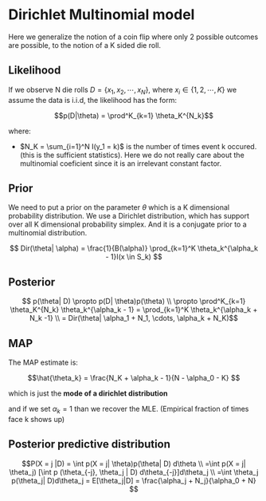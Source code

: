 # Dirichlet Multinomial model

Here we generalize the notion of a coin flip where only 2 possible outcomes are possible, to the notion of a K sided die roll.

## Likelihood
If we observe N die rolls $D = \{ x_1, x_2, \cdots, x_N\}$, where $x_i \in \{1,2, \cdots, K \}$ we assume the data is i.i.d, the likelihood has the form:

$$p(D|\theta) = \prod^K_{k=1}  \theta_K^{N_k}$$

where:
* $N_K = \sum_{i=1}^N I(y_1 = k)$ is the number of times event k occured. (this is the sufficient statistics). Here we do not really care about the multinomial coeficient since it is an irrelevant constant factor.

## Prior
We need to put a prior on the parameter $\theta$ which is a K dimensional probability distribution. We use a Dirichlet distribution, which has support over all K dimensional probability simplex. And it is a conjugate prior to a multinomial distribution.

$$ Dir(\theta| \alpha) = \frac{1}{B(\alpha)} \prod_{k=1}^K \theta_k^{\alpha_k - 1}I(x \in S_k) $$

## Posterior 

$$ p(\theta| D) \propto p(D| \theta)p(\theta) \\
\propto \prod^K_{k=1}  \theta_K^{N_k} \theta_k^{\alpha_k - 1} = \prod_{k=1}^K \theta_k^{\alpha_k + N_k -1} \\ = Dir(\theta| \alpha_1 + N_1, \cdots, \alpha_k + N_K)$$

## MAP
The MAP estimate is:

$$\hat{\theta_k} = \frac{N_K + \alpha_k - 1}{N - \alpha_0 - K} $$

which is just the **mode of a dirichlet distribution**

and if we set $\alpha_k =1$ than we recover the MLE. (Empirical fraction of times face k shows up)

## Posterior predictive distribution

$$P(X = j |D) = \int p(X = j| \theta)p(\theta| D) d\theta \\
=\int p(X = j| \theta_j) [\int p (\theta_{-j}, \theta_j | D) d\theta_{-j}]d\theta_j \\ 
=\int \theta_j p(\theta_j| D)d\theta_j = E[\theta_j|D] = \frac{\alpha_j + N_j}{\alpha_0 + N}
$$